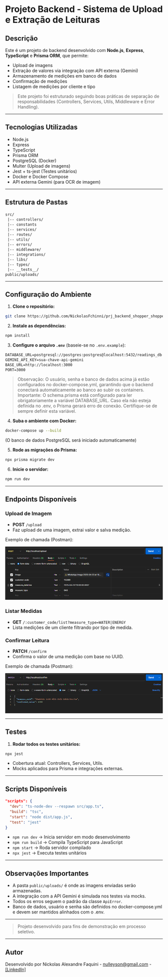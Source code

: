 # Projeto Backend - Sistema de Upload e Extração de Leituras

## Descrição

Este é um projeto de backend desenvolvido com **Node.js**, **Express**, **TypeScript** e **Prisma ORM**, que permite:

- Upload de imagens
- Extração de valores via integração com API externa (Gemini)
- Armazenamento de medições em banco de dados
- Confirmação de medições
- Listagem de medições por cliente e tipo

> Este projeto foi estruturado seguindo boas práticas de separação de responsabilidades (Controllers, Services, Utils, Middleware e Error Handling).

---

## Tecnologias Utilizadas

- Node.js
- Express
- TypeScript
- Prisma ORM
- PostgreSQL (Docker)
- Multer (Upload de imagens)
- Jest + ts-jest (Testes unitários)
- Docker e Docker Compose
- API externa Gemini (para OCR de imagem)

---

## Estrutura de Pastas

```plaintext
src/
 |-- controllers/
 |-- constants
 |-- services/
 |-- routes/
 |-- utils/
 |-- errors/
 |-- middleware/
 |-- integrations/
 |-- libs/
 |-- types/
 |-- __tests__/
public/uploads/
```

---

## Configuração do Ambiente

1. **Clone o repositório:**

```bash
git clone https://github.com/NickolasFchinni/prj_backend_shopper_shopper_nickolas.git
```

2. **Instale as dependências:**

```bash
npm install
```

3. **Configure o arquivo `.env`** (baseie-se no `.env.example`):

```plaintext
DATABASE_URL=postgresql://postgres:postgres@localhost:5432/readings_db
GEMINI_API_KEY=sua-chave-api-gemini
BASE_URL=http://localhost:3000
PORT=3000
```
> Observação: O usuário, senha e banco de dados acima já estão configurados no docker-compose.yml, garantindo que o backend conectará automaticamente ao banco ao subir os containers.
> Importante: O schema.prisma está configurado para ler obrigatoriamente a variável DATABASE_URL. Caso ela não esteja definida no .env, o Prisma gerará erro de conexão. Certifique-se de sempre definir esta variável.

4. **Suba o ambiente com Docker:**

```bash
docker-compose up --build
```

(O banco de dados PostgreSQL será iniciado automaticamente)

5. **Rode as migrações do Prisma:**

```bash
npx prisma migrate dev
```

6. **Inicie o servidor:**

```bash
npm run dev
```

---

## Endpoints Disponíveis

### Upload de Imagem

- **POST** `/upload`
- Faz upload de uma imagem, extrai valor e salva medição.

Exemplo de chamada (Postman):

![Upload Endpoint](./docs/assets/post_route.png)

### Listar Medidas

- **GET** `/:customer_code/list?measure_type=WATER|ENERGY`
- Lista medições de um cliente filtrando por tipo de medida.

### Confirmar Leitura

- **PATCH** `/confirm`
- Confirma o valor de uma medição com base no UUID.

Exemplo de chamada (Postman):

![Patch Endpoint](./docs/assets/patch_route.png)


---

## Testes

1. **Rodar todos os testes unitários:**

```bash
npx jest
```

- Cobertura atual: Controllers, Services, Utils.
- Mocks aplicados para Prisma e integrações externas.

---

## Scripts Disponíveis

```json
"scripts": {
  "dev": "ts-node-dev --respawn src/app.ts",
  "build": "tsc",
  "start": "node dist/app.js",
  "test": "jest"
}
```

- `npm run dev` → Inicia servidor em modo desenvolvimento
- `npm run build` → Compila TypeScript para JavaScript
- `npm start` → Roda servidor compilado
- `npx jest` → Executa testes unitários

---

## Observações Importantes

- A pasta `public/uploads/` é onde as imagens enviadas serão armazenadas.
- A integração com a API Gemini é simulada nos testes via mocks.
- Todos os erros seguem o padrão da classe `ApiError`.
- Banco de dados, usuário e senha são definidos no docker-compose.yml e devem ser mantidos alinhados com o .env.

---

> Projeto desenvolvido para fins de demonstração em processo seletivo.

---

## Autor

Desenvolvido por Nickolas Alexandre Faquini - nulleyson@gmail.com - [[LinkedIn]](https://www.linkedin.com/in/nickolasfaquini/)

